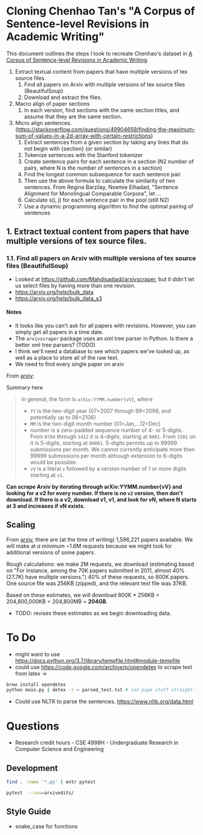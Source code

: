 # Cloning Chenhao Tan's "A Corpus of Sentence-level Revisions in Academic Writing"

This document outlines the steps I took to recreate Chenhao's dataset in [A Corpus of Sentence-level Revisions in Academic Writing](https://chenhaot.com/pubs/statement-strength.pdf).

1. Extract textual content from papers that have multiple versions of tex source files.
   1. Find all papers on Arxiv with multiple versions of tex source files (BeautifulSoup)
   2. Download and extract the files.
2. Macro align of paper sections
   1. In each version, find sections with the same section titles, and assume that they are the same section.
3. Micro align sentences.
   (https://stackoverflow.com/questions/49904659/finding-the-maximum-sum-of-values-in-a-2d-array-with-certain-restrictions)
   1. Extract sentences from a given section by taking any lines that do not begin with \{section} (or similar)
   2. Tokenize sentences with the Stanford tokenizer
   3. Create sentence pairs for each sentence in a section (N2 number of pairs, where N is the number of sentences in a section)
   4. Find the longest common subsequence for each sentence pair.
   5. Then use the above formula to calculate the similarity of two sentences. From Regina Barzilay, Noemie Elhadad, "Sentence Alignment for Monolingual Comparable Corpora", let ...
   6. Calculate s(i, j) for each sentence pair in the pool (still N2)
   7. Use a dynamic programming algorithm to find the optimal pairing of sentences

## 1. Extract textual content from papers that have multiple versions of tex source files.

### 1.1. Find all papers on Arxiv with multiple versions of tex source files (BeautifulSoup)

- Looked at https://github.com/Mahdisadjadi/arxivscraper, but it didn't let us select files by having more than one revision.
- https://arxiv.org/help/bulk_data
- https://arxiv.org/help/bulk_data_s3

#### Notes

- It looks like you can't ask for all papers with revisions. However, you can simply get all papers in a time date.
- The `arxivscraper` package uses an xml tree parser in Python. Is there a better xml tree parsers? (TODO)
- I think we'll need a database to see which papers we've looked up, as well as a place to store all of the raw text.
- We need to find every single paper on arxiv

From [arxiv](https://arxiv.org/help/arxiv_identifier):

Summary here

> In general, the form is `arXiv:YYMM.number{vV}`, where
>
> - `YY` is the two-digit year (07=2007 through 99=2099, and potentially up to 06=2106)
> - `MM` is the two-digit month number (01=Jan,...12=Dec)
> - number is a zero-padded sequence number of 4- or 5-digits. From `0704` through `1412` it is 4-digits, starting at `0001`. From `1501` on it is 5-digits, starting at `00001`. 5-digits permits up to 99999 submissions per month. We cannot currently anticipate more then 99999 submissions per month although extension to 6-digits would be possible.
> - `vV` is a literal `v` followed by a version number of 1 or more digits starting at `v1`.

**Can scrape Arxiv by iterating through arXiv:YYMM.number{vV} and looking for a v2 for every number. If there is no `v2` version, then don't download. If there is a v2, download v1, v1, and look for vN, where N starts at 3 and increases if vN exists.**

## Scaling

From [arxiv](https://arxiv.org/stats/monthly_submissions), there are (at the time of writing) 1,596,221 papers available. We will make at _a minimum_ ~1.6M requests because we might look for additional versions of some papers.

Rough calculations: we make 2M requests, we download (estimating based on "For instance, among the 70K papers submitted in 2011, almost 40% (27.7K) have multiple versions.") 40% of these requests, so 800K papers. One source file was 256KB (zipped), and the relevant text file was 37KB.

Based on these estimates, we will download 800K \* 256KB = 204,800,000KB = 204,800MB = **204GB**.

- TODO: revises these estimates as we begin downloading data.

# To Do

- might want to use https://docs.python.org/3.7/library/tempfile.html#module-tempfile
- could use https://code.google.com/archive/p/opendetex to scrape text from latex ->

```bash
brew install opendetex
python main.py | detex -r > parsed_test.txt # can pipe stuff straight into detex and then into a file
```

- Could use NLTK to parse the sentences. https://www.nltk.org/data.html

# Questions

- Research credit hours - CSE 4998H - Undergraduate Research in Computer Science and Engineering

## Development

```bash
find . -name '*.py' | entr pytest

pytest  --cov=arxivedits/
```

## Style Guide

- snake_case for functions

